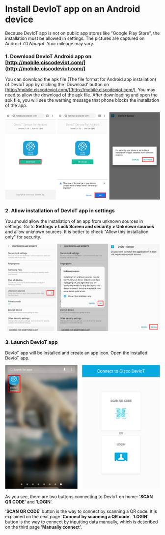 # Install DevIoT app on an Android device

Because DevIoT app is not on public app stores like "Google Play Store", the installation must be allowed in settings. The pictures are captured on Android 7.0 *Nougat*. Your mileage may vary.

### 1. Download DevIoT Android app on [http://mobile.ciscodeviot.com/](http://mobile.ciscodeviot.com/)

You can download the apk file (The file format for Android app installation) of DevIoT app by clicking the 'Download' button on [http://mobile.ciscodeviot.com/](http://mobile.ciscodeviot.com/). You may need to allow the download of the apk file. After downloading and open the apk file, you will see the warning message that phone blocks the installation of the app.

![Figure](assets/images/3-1-download.png)

### 2. Allow installation of DevIoT app in settings

You should allow the installation of an app from unknown sources in settings. Go to **Settings > Lock Screen and security > Unknown sources** and allow unknown sources. It is better to check "Allow this installation only" for security.

![Figure](assets/images/3-2-install.png)

### 3. Launch DevIoT app

DevIoT app will be installed and create an app icon. Open the installed DevIoT app.

![Figure](assets/images/3-3-home.png)

As you see, there are two buttons connecting to DevIoT on home: '**SCAN QR CODE**' and '**LOGIN**'.

'**SCAN QR CODE**' button is the way to connect by scanning a QR code. It is explained on the next page '**Connect by scanning a QR code**'. '**LOGIN**' button is the way to connect by inputting data manually, which is described on the third page '**Manually connect**'.
